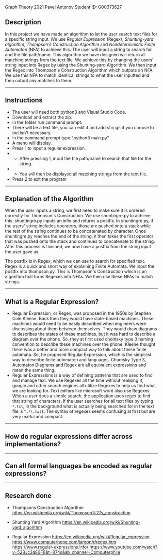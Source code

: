 Graph Theory 2021
Pavel Antonov
Student ID: G00373627

## Description

In this project we have made an algorithm to let the user search text files for a specific string input.
We use *Regular Expression* (Regex), *Shunting-yard algorithm*, *Thompson's Construction Algorithm* and *Nondeterministic Finite Automaton* (NFA) to achieve this.
The user will input a string to search for and the file path/name. 
This algorithm we have designed will return all matching strings from the text file.
We achieve this by changing the users' string input into Regex by using the Shunting-yard Algorithm.
We then input the Regex into Thompson's Construction Algorithm which outputs an NFA.
We use this NFA to match identical strings to what the user inputted and then output any matches to them.

-------------------------

## Instructions

- The user will need both python3 and Visual Studio Code. 
- Download and extract the zip.
- In the folder run command prompt.
- There will be a text file, you can edit it and add strings if you choose to but isn't necessary.
- In the command prompt type "python3 main.py"
- A menu will display.
- Press 1 to input a regular expression.
- - After pressing 1, input the file path/name to search that file for the string.
- - You will then be displayed all matching strings from the text file.
- Press 2 to exit the program

-------------------------

## Explanation of the Algorithm

When the user inputs a string, we first need to make sure it is ordered correctly for Thompson's Construction.
We use shuntingre.py to achieve this. shuntingre.py inputs an infix and returns a postfix. In shuntingre.py, if the users' string includes operators, those 
are pushed onto a stack while the rest of the string continues to be concatenated by character. Once shuntingre.py reaches the end of the string, it then takes the first operator 
that was pushed onto the stack and continues to concatenate to the string. After this process is finished, we now have a postfix from the string input the user gave us.

The postfix is in Regex, which we can use to search for specified text. Regex is a quick and short way of explaining Finite Automata. 
We input the postfix into thompson.py. This is Thompson's Construction which is an algorithm that turns Regexes into NFAs. We then use these NFAs to match strings.

-------------------------

## What is a Regular Expression?

- Regular Expression, or Regex, was proposed in the 1950s by Stephen Cole Kleene. 
Back then they would have state-based machines. These machines would need to be easily described when engineers were discussing about them between themselves.
They would draw diagrams to describes the states of these machines, but it was hard to describe a diagram over the phone. So, they at first used chomsky type 3 naming convention to describe these machines over the phone. Kleene thought there was a better and more compact way to talk about these finite automata. So, he proposed Regular Expression, which is the simpliest way to describe finite automaton and languages. Chomsky Type 3, Automaton Diagrams and Regex are all equivalent expressions and mean the same thing. 
- Regular Expressions is a way of defining patterns that are used to find and manage text. We use Regexes all the time without realising it, google and other search engines all utilize Regexes to help us find what we are looking for. Text editors like microsoft word also use Regexes. When a user does a simple search, the application uses regex to find that string of characters. If the user searches for all text files by typing `*.txt`, in the background what is actually being searched for in the text file is `^.*\.txt$`. The syntax of regexes seems confusing at first but are very useful and compact.

-------------------------

## How do regular expressions differ across implementations?

-------------------------

## Can all formal languages be encoded as regular expressions?

-------------------------

## Research done
- Thompsons Construction Algorithm
https://en.wikipedia.org/wiki/Thompson%27s_construction

- Shunting Yard Algorithm
https://en.wikipedia.org/wiki/Shunting-yard_algorithm

- Regular Expression
https://en.wikipedia.org/wiki/Regular_expression
https://www.computerhope.com/jargon/r/regex.htm
https://www.regular-expressions.info/
https://www.youtube.com/watch?v=528Jc3q86F8&t=874s&ab_channel=Computerphile
